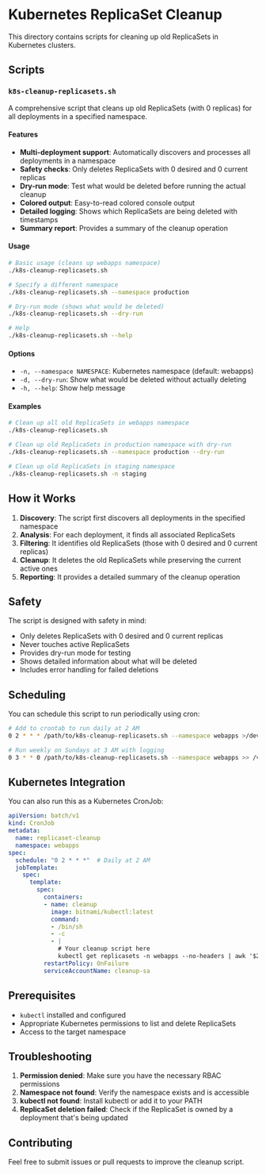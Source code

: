 # Kubernetes ReplicaSet Cleanup

This directory contains scripts for cleaning up old ReplicaSets in Kubernetes clusters.

## Scripts

### `k8s-cleanup-replicasets.sh`

A comprehensive script that cleans up old ReplicaSets (with 0 replicas) for all deployments in a specified namespace.

#### Features

- **Multi-deployment support**: Automatically discovers and processes all deployments in a namespace
- **Safety checks**: Only deletes ReplicaSets with 0 desired and 0 current replicas
- **Dry-run mode**: Test what would be deleted before running the actual cleanup
- **Colored output**: Easy-to-read colored console output
- **Detailed logging**: Shows which ReplicaSets are being deleted with timestamps
- **Summary report**: Provides a summary of the cleanup operation

#### Usage

```bash
# Basic usage (cleans up webapps namespace)
./k8s-cleanup-replicasets.sh

# Specify a different namespace
./k8s-cleanup-replicasets.sh --namespace production

# Dry-run mode (shows what would be deleted)
./k8s-cleanup-replicasets.sh --dry-run

# Help
./k8s-cleanup-replicasets.sh --help
```

#### Options

- `-n, --namespace NAMESPACE`: Kubernetes namespace (default: webapps)
- `-d, --dry-run`: Show what would be deleted without actually deleting
- `-h, --help`: Show help message

#### Examples

```bash
# Clean up all old ReplicaSets in webapps namespace
./k8s-cleanup-replicasets.sh

# Clean up old ReplicaSets in production namespace with dry-run
./k8s-cleanup-replicasets.sh --namespace production --dry-run

# Clean up old ReplicaSets in staging namespace
./k8s-cleanup-replicasets.sh -n staging
```

## How it Works

1. **Discovery**: The script first discovers all deployments in the specified namespace
2. **Analysis**: For each deployment, it finds all associated ReplicaSets
3. **Filtering**: It identifies old ReplicaSets (those with 0 desired and 0 current replicas)
4. **Cleanup**: It deletes the old ReplicaSets while preserving the current active ones
5. **Reporting**: It provides a detailed summary of the cleanup operation

## Safety

The script is designed with safety in mind:

- Only deletes ReplicaSets with 0 desired and 0 current replicas
- Never touches active ReplicaSets
- Provides dry-run mode for testing
- Shows detailed information about what will be deleted
- Includes error handling for failed deletions

## Scheduling

You can schedule this script to run periodically using cron:

```bash
# Add to crontab to run daily at 2 AM
0 2 * * * /path/to/k8s-cleanup-replicasets.sh --namespace webapps >/dev/null 2>&1

# Run weekly on Sundays at 3 AM with logging
0 3 * * 0 /path/to/k8s-cleanup-replicasets.sh --namespace webapps >> /var/log/k8s-cleanup.log 2>&1
```

## Kubernetes Integration

You can also run this as a Kubernetes CronJob:

```yaml
apiVersion: batch/v1
kind: CronJob
metadata:
  name: replicaset-cleanup
  namespace: webapps
spec:
  schedule: "0 2 * * *"  # Daily at 2 AM
  jobTemplate:
    spec:
      template:
        spec:
          containers:
          - name: cleanup
            image: bitnami/kubectl:latest
            command:
            - /bin/sh
            - -c
            - |
              # Your cleanup script here
              kubectl get replicasets -n webapps --no-headers | awk '$2 == 0 && $3 == 0 && $4 == 0 {print $1}' | xargs -r kubectl delete replicaset -n webapps
          restartPolicy: OnFailure
          serviceAccountName: cleanup-sa
```

## Prerequisites

- `kubectl` installed and configured
- Appropriate Kubernetes permissions to list and delete ReplicaSets
- Access to the target namespace

## Troubleshooting

1. **Permission denied**: Make sure you have the necessary RBAC permissions
2. **Namespace not found**: Verify the namespace exists and is accessible
3. **kubectl not found**: Install kubectl or add it to your PATH
4. **ReplicaSet deletion failed**: Check if the ReplicaSet is owned by a deployment that's being updated

## Contributing

Feel free to submit issues or pull requests to improve the cleanup script.
